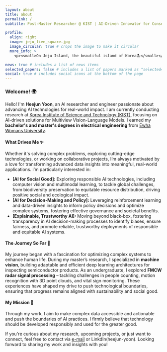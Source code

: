 ```yaml
---
layout: about
title: about
permalink: /
subtitle: Post-Master Researcher @ KIST | AI-Driven Innovator for Conservation and Social Solutions

profile:
  align: right
  image: jeju_five_square.jpg
  image_circular: true # crops the image to make it circular
  more_info: >
    <p><small>On Jeju Island, the beautiful island of Korea🏝️</small></p>

news: true # includes a list of news items
selected_papers: false # includes a list of papers marked as "selected={true}"
social: true # includes social icons at the bottom of the page
---
```


### Welcome! 🌍

Hello! I'm **Heejun Yoon**, an AI researcher and engineer passionate about advancing AI technologies for real-world impact.
I am currently conducting research at [Korea Institute of Science and Technology (KIST)](https://www.kist.re.kr/eng/index.do#secondPage), focusing on AI-driven solutions for Multiview Vision-Language Models.
I earned my **bachelor's and master's degrees in electrical engineering** from [Ewha Womans University](https://www.ewha.ac.kr/ewhaen/index.do).  


#### What Drives Me ✨

Whether it's solving complex problems, exploring cutting-edge technologies, or working on collaborative projects, I’m always motivated by a love for transforming advanced data insights into meaningful, real-world applications. I’m particularly interested in:

- **[AI for Social Good]:** Exploring responsible AI technologies, including computer vision and multimodal learning, to tackle global challenges, from biodiversity preservation to equitable resource distribution, driving positive social and ecological impact.
- **[AI for Decision-Making and Policy]:** Leveraging reinforcement learning and data-driven insights to inform policy decisions and optimize complex systems, fostering effective governance and societal benefits.
- **[Explainable, Trustworthy AI]:** Moving beyond black-box, fostering transparency in AI decision-making processes to identify biases, ensure fairness, and promote reliable, trustworthy deployments of responsible and equitable AI systems.

#### The Journey So Far 🚀

My journey began with a fascination for optimizing complex systems to enhance human life. During my master’s research, I specialized in **machine vision**, building adaptable and efficient deep learning architectures for inspecting semiconductor products. As an undergraduate, I explored **FMCW radar signal processing** – tackling challenges in people counting, motion recognition with 3D point clouds, and vital sign monitoring. These experiences have shaped my drive to push technological boundaries, ensuring that progress remains aligned with sustainability and social good.

#### My Mission 🌱

Through my work, I aim to make complex data accessible and actionable and push the boundaries of AI practices. I firmly believe that technology should be developed responsibly and used for the greater good.

If you're curious about my research, upcoming projects, or just want to connect, feel free to contact via [e-mail](mailto:hjyoon9808@gmail.com) or LinkdIn(heejun-yoon).
Looking forward to sharing my work and insights with you!
